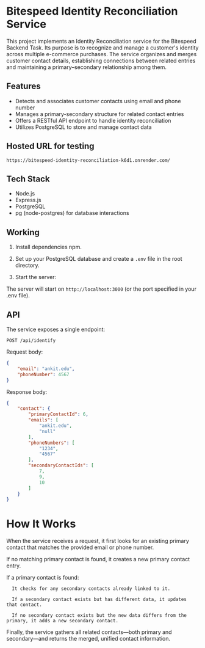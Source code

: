 # Bitespeed Identity Reconciliation Service

This project implements an Identity Reconciliation service for the Bitespeed Backend Task. Its purpose is to recognize and manage a customer's identity across multiple e-commerce purchases. The service organizes and merges customer contact details, establishing connections between related entries and maintaining a primary–secondary relationship among them.

## Features

- Detects and associates customer contacts using email and phone number
- Manages a primary-secondary structure for related contact entries
- Offers a RESTful API endpoint to handle identity reconciliation
- Utilizes PostgreSQL to store and manage contact data

## Hosted URL for testing

```
https://bitespeed-identity-reconciliation-k6d1.onrender.com/
```

## Tech Stack

- Node.js
- Express.js
- PostgreSQL
- pg (node-postgres) for database interactions

## Working

1. Install dependencies npm.

2. Set up your PostgreSQL database and create a `.env` file in the root directory.

3. Start the server:

The server will start on `http://localhost:3000` (or the port specified in your .env file).

## API

The service exposes a single endpoint:

```
POST /api/identify
```

Request body:

```json
{
	"email": "ankit.edu",
	"phoneNumber": 4567
}

```

Response body:

```json
{
    "contact": {
        "primaryContactId": 6,
        "emails": [
            "ankit.edu",
            "null"
        ],
        "phoneNumbers": [
            "1234",
            "4567"
        ],
        "secondaryContactIds": [
            7,
            9,
            10
        ]
    }
}
```

# How It Works

When the service receives a request, it first looks for an existing primary contact that matches the provided email or phone number.

If no matching primary contact is found, it creates a new primary contact entry.

If a primary contact is found:

      It checks for any secondary contacts already linked to it.

      If a secondary contact exists but has different data, it updates that contact.

      If no secondary contact exists but the new data differs from the primary, it adds a new secondary contact.

Finally, the service gathers all related contacts—both primary and secondary—and returns the merged, unified contact information.
